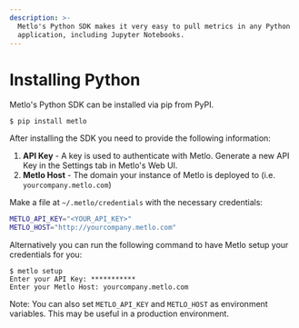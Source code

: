 ```yaml
---
description: >-
  Metlo's Python SDK makes it very easy to pull metrics in any Python
  application, including Jupyter Notebooks.
---
```


# Installing Python

Metlo's Python SDK can be installed via pip from PyPI.

```
$ pip install metlo
```

After installing the SDK you need to provide the following information:

1. **API Key** - A key is used to authenticate with Metlo. Generate a new API Key in the Settings tab in Metlo's Web UI.
2. **Metlo Host** - The domain your instance of Metlo is deployed to (i.e. `yourcompany.metlo.com`)

Make a file at `~/.metlo/credentials` with the necessary credentials:

```bash
METLO_API_KEY="<YOUR_API_KEY>"
METLO_HOST="http://yourcompany.metlo.com"
```

Alternatively you can run the following command to have Metlo setup your credentials for you:

```
$ metlo setup
Enter your API Key: ***********
Enter your Metlo Host: yourcompany.metlo.com
```

Note: You can also set `METLO_API_KEY`  and `METLO_HOST` as environment variables. This may be useful in a production environment.
